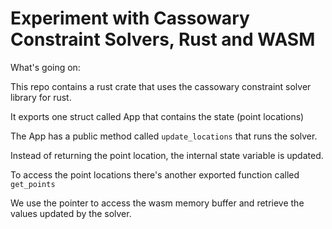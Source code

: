 # Experiment with Cassowary Constraint Solvers, Rust and WASM

What's going on:

This repo contains a rust crate that uses the cassowary constraint solver library for rust.

It exports one struct called App that contains the state (point locations)

The App has a public method called `update_locations` that runs the solver.

Instead of returning the point location, the internal state variable is updated.

To access the point locations there's another exported function called `get_points`

We use the pointer to access the wasm memory buffer and retrieve the values updated by the solver.
